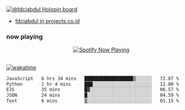 [![@fdciabdul Holopin board](https://holopin.io/api/user/board?user=fdciabdul)](https://holopin.io/@fdciabdul)

- [fdciabdul in projects.co.id](https://projects.co.id/public/browse_users/view/496e26/fdciabdul)

### now playing 

<p align="center">
  <a href="https://open.spotify.com/user/31ljmyymhthokwewwcd6dsdmvprm" target="_blank"><img src="https://novatorem-psi-rosy.vercel.app/api/spotify" alt="Spotify Now Playing"/></a>
</p>

##

[![wakatime](https://wakatime.com/badge/user/87646243-158a-4241-a3cb-668e1fa2dbb8.svg)](https://wakatime.com/@87646243-158a-4241-a3cb-668e1fa2dbb8)
<!--START_SECTION:waka-->

```txt
JavaScript   6 hrs 34 mins   ██████████████████▒░░░░░░   72.87 %
Python       1 hr 4 mins     ███░░░░░░░░░░░░░░░░░░░░░░   12.00 %
EJS          35 mins         █▓░░░░░░░░░░░░░░░░░░░░░░░   06.57 %
JSON         24 mins         █░░░░░░░░░░░░░░░░░░░░░░░░   04.59 %
Text         6 mins          ▒░░░░░░░░░░░░░░░░░░░░░░░░   01.15 %
```

<!--END_SECTION:waka-->
